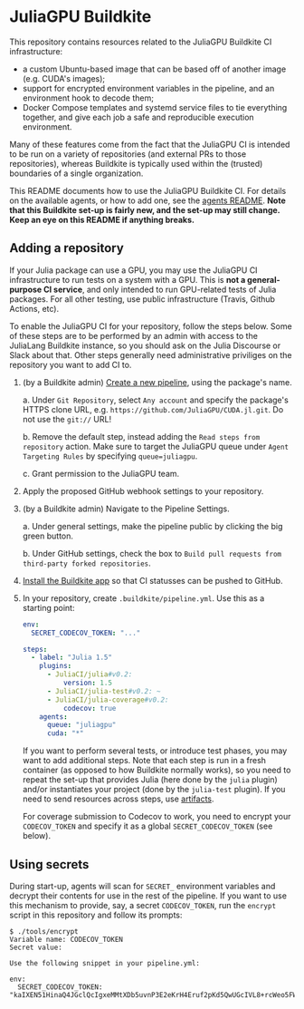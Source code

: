 # JuliaGPU Buildkite

This repository contains resources related to the JuliaGPU Buildkite CI infrastructure:

- a custom Ubuntu-based image that can be based off of another image (e.g.
  CUDA's images);
- support for encrypted environment variables in the pipeline, and an
  environment hook to decode them;
- Docker Compose templates and systemd service files to tie everything together,
  and give each job a safe and reproducible execution environment.

Many of these features come from the fact that the JuliaGPU CI is intended to be
run on a variety of repositories (and external PRs to those repositories),
whereas Buildkite is typically used within the (trusted) boundaries of a single
organization.

This README documents how to use the JuliaGPU Buildkite CI. For details on the available
agents, or how to add one, see the [agents README](agents/README.md). **Note that this
Buildkite set-up is fairly new, and the set-up may still change. Keep an eye on this README
if anything breaks.**


## Adding a repository

If your Julia package can use a GPU, you may use the JuliaGPU CI infrastructure to run tests
on a system with a GPU. This is **not a general-purpose CI service**, and only intended to
run GPU-related tests of Julia packages. For all other testing, use public infrastructure
(Travis, Github Actions, etc).

To enable the JuliaGPU CI for your repository, follow the steps below. Some of these steps
are to be performed by an admin with access to the JuliaLang Buildkite instance, so you
should ask on the Julia Discourse or Slack about that. Other steps generally need
administrative priviliges on the repository you want to add CI to.

1. (by a Buildkite admin) [Create a new
   pipeline](https://buildkite.com/organizations/julialang/pipelines/new), using the
   package's name.

   a. Under `Git Repository`, select `Any account` and specify the package's HTTPS clone
      URL, e.g. `https://github.com/JuliaGPU/CUDA.jl.git`. Do not use the `git://` URL!

   b. Remove the default step, instead adding the `Read steps from repository` action. Make
      sure to target the JuliaGPU queue under `Agent Targeting Rules` by specifying
      `queue=juliagpu`.

   c. Grant permission to the JuliaGPU team.

2. Apply the proposed GitHub webhook settings to your repository.

3. (by a Buildkite admin) Navigate to the Pipeline Settings.

   a. Under general settings, make the pipeline public by clicking the big green button.

   b. Under GitHub settings, check the box to `Build pull requests from third-party forked
      repositories`.

4. [Install the Buildkite
   app](https://github.com/settings/connections/applications/Iv1.112bf4be3e5ecdeb) so that
   CI statusses can be pushed to GitHub.

5. In your repository, create `.buildkite/pipeline.yml`. Use this as a starting point:

   ```yaml
   env:
     SECRET_CODECOV_TOKEN: "..."

   steps:
     - label: "Julia 1.5"
       plugins:
         - JuliaCI/julia#v0.2:
             version: 1.5
         - JuliaCI/julia-test#v0.2: ~
         - JuliaCI/julia-coverage#v0.2:
             codecov: true
       agents:
         queue: "juliagpu"
         cuda: "*"
   ```

    If you want to perform several tests, or introduce test phases, you may want to add
    additional steps. Note that each step is run in a fresh container (as opposed to how
    Buildkite normally works), so you need to repeat the set-up that provides Julia (here
    done by the `julia` plugin) and/or instantiates your project (done by the `julia-test`
    plugin). If you need to send resources across steps, use
    [artifacts](https://buildkite.com/docs/pipelines/artifacts).

    For coverage submission to Codecov to work, you need to encrypt your `CODECOV_TOKEN` and
    specify it as a global `SECRET_CODECOV_TOKEN` (see below).



## Using secrets

During start-up, agents will scan for `SECRET_` environment variables and decrypt their
contents for use in the rest of the pipeline. If you want to use this mechanism to provide,
say, a secret `CODECOV_TOKEN`, run the `encrypt` script in this repository and follow its
prompts:


```
$ ./tools/encrypt
Variable name: CODECOV_TOKEN
Secret value:

Use the following snippet in your pipeline.yml:

env:
  SECRET_CODECOV_TOKEN: "kaIXEN51HinaQ4JGclQcIgxeMMtXDb5uvnP3E2eKrH4Eruf2pKd5QwUGcIVL8+rcWeo5FWj883rNxRQEH3YeCWs6/i7vzs+ORvG51QeCNYQgNqFzPsWRcq5qJYc+JPFbisS7q9nghqWTwr52cnjarD4Xx3ceGorMyS5NvFpCNxMgqHNyGkLvipxcTTJfKZK61bpnbntoIjiIO1XSZKjcxnXFGFnolV9BHCr5v8f7F42n2tUH7X3nDHmTBr1AbO2lFAU9ra/KezHcIf0wg2HcV8LZD0+mj8q/SBPjQZSH7cxwx4Q2eTjT4Sw7xnrBGuySVm8ZPCAV7nRNEHo+VqR+GQ=="
```
